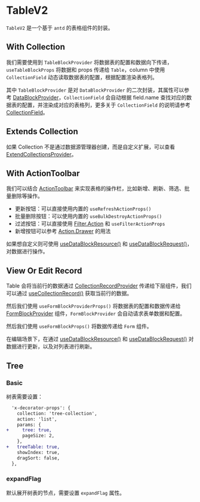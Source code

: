 # TableV2

`TableV2` 是一个基于 `antd` 的表格组件的封装。

## With Collection

我们需要使用到 `TableBlockProvider` 将数据表的配置和数据向下传递，`useTableBlockProps` 将数据和 props 传递给 `Table`，column 中使用 `CollectionField` 动态读取数据表的配置，根据配置渲染表格列。

其中 `TableBlockProvider` 是对 `DataBlockProvider` 的二次封装，其属性可以参考 [DataBlockProvider](/core/data-block/data-block-provider#属性详解)，`CollectionField` 会自动根据 field.name 查找对应的数据表的配置，并渲染成对应的表格列，更多关于 `CollectionField` 的说明请参考 [CollectionField](/core/data-source/collection-field)。

<code src="./demos/new-demos/collection.tsx"></code>

## Extends Collection

如果 Collection 不是通过数据源管理器创建，而是自定义扩展，可以查看 [ExtendCollectionsProvider](/core/data-source/extend-collections-provider)。

<code src="./demos/new-demos/extend-collection.tsx"></code>

## With ActionToolbar

我们可以结合 [ActionToolbar](/components/action#actionbar) 来实现表格的操作栏，比如新增、刷新、筛选、批量删除等操作。

- 更新按钮：可以直接使用内置的 `useRefreshActionProps()`
- 批量删除按钮：可以使用内置的 `useBulkDestroyActionProps()`
- 过滤按钮：可以直接使用 [Filter.Action](/components/filter) 和 `useFilterActionProps`
- 新增按钮可以参考 [Action.Drawer](/components/action#与-form-结合) 的用法

如果想自定义则可使用 [useDataBlockResource()](/core/data-block/data-block-resource-provider) 和 [useDataBlockRequest()](/core/data-block/data-block-request-provider#usedatablockrequest)，对数据进行操作。

<code src="./demos/new-demos/action-toolbar.tsx"></code>

## View Or Edit Record

Table 会将当前行的数据通过 [CollectionRecordProvider](/core/data-block/collection-record-provider) 传递给下层组件，我们可以通过 [useCollectionRecord()](/core/data-block/collection-record-provider#usecollectionrecord) 获取当前行的数据。

然后我们使用 `useFormBlockProviderProps()` 将数据表的配置和数据传递给 [FormBlockProvider](http://localhost:8000/components/form-v2#%E8%8E%B7%E5%8F%96%E6%95%B0%E6%8D%AE%E8%A1%A8%E6%95%B0%E6%8D%AE) 组件，`FormBlockProvider` 会自动请求表单数据和配置。

然后我们使用 `useFormBlockProps()` 将数据传递给 `Form` 组件。

在编辑场景下，在通过 [useDataBlockResource()](/core/data-block/data-block-resource-provider) 和 [useDataBlockRequest()](/core/data-block/data-block-request-provider#usedatablockrequest) 对数据进行更新，以及对列表进行刷新。

<code src="./demos/new-demos/record.tsx"></code>

## Tree

### Basic

树表需要设置：

```diff
  'x-decorator-props': {
    collection: 'tree-collection',
    action: 'list',
    params: {
+     tree: true,
      pageSize: 2,
    },
+   treeTable: true,
    showIndex: true,
    dragSort: false,
  },
```

<code src="./demos/new-demos/tree.tsx"></code>

### expandFlag

默认展开树表的节点，需要设置 `expandFlag` 属性。

<code src="./demos/new-demos/tree-expandFlag.tsx"></code>
